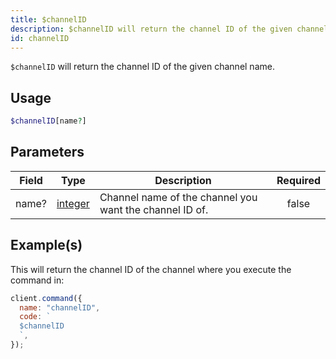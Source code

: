```yaml
---
title: $channelID
description: $channelID will return the channel ID of the given channel name.
id: channelID
---
```


`$channelID` will return the channel ID of the given channel name.

## Usage

```php
$channelID[name?]
```

## Parameters

| Field | Type                                                                                                | Description                                             | Required |
| ----- | --------------------------------------------------------------------------------------------------- | ------------------------------------------------------- | :------: |
| name? | [integer](https://developer.mozilla.org/en-US/docs/Web/JavaScript/Reference/Global_Objects/Integer) | Channel name of the channel you want the channel ID of. |  false   |

## Example(s)

This will return the channel ID of the channel where you execute the command in:

```javascript
client.command({
  name: "channelID",
  code: `
  $channelID
  `,
});
```
